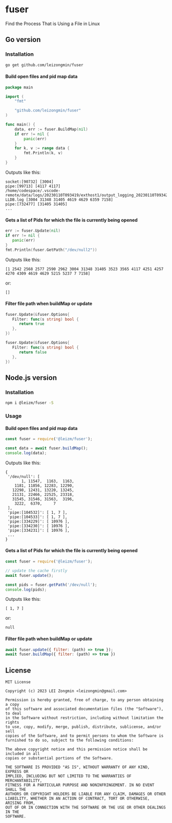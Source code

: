 # fuser
Find the Process That is Using a File in Linux

## Go version

### Installation

```bash
go get github.com/leizongmin/fuser
```

#### Build open files and pid map data

```go
package main

import (
	"fmt"

	"github.com/leizongmin/fuser"
)

func main() {
	data, err := fuser.BuildMap(nil)
	if err != nil {
		panic(err)
	}
	for k, v := range data {
		fmt.Println(k, v)
	}
}
```

Outputs like this:

```
socket:[90732] [3004]
pipe:[99713] [4117 4117]
/home/codespace/.vscode-remote/data/logs/20230110T093419/exthost1/output_logging_20230110T093428/12-LLDB.log [3004 31348 31405 4619 4629 6359 7158]
pipe:[732477] [31405 31405]
...
```

#### Gets a list of Pids for which the file is currently being opened

```go
err := fuser.Update(nil)
if err != nil {
   panic(err)
}
fmt.Println(fuser.GetPath("/dev/null2"))
```

Outputs like this:

```
[1 2542 2568 2577 2590 2962 3004 31348 31405 3523 3565 4117 4251 4257 4270 4309 4619 4629 5215 5237 7 7158]
```

or:

```
[]
```

#### Filter file path when buildMap or update

```go
fuser.Update(&fuser.Options{
   Filter: func(s string) bool {
      return true
   },
})

fuser.Update(&fuser.Options{
   Filter: func(s string) bool {
      return false
   },
})
```


## Node.js version
### Installation

```bash
npm i @leizm/fuser -S
```

### Usage

#### Build open files and pid map data

```js
const fuser = require('@leizm/fuser');

const data = await fuser.buildMap();
console.log(data);
```

 Outputs like this:

 ```
 {
  '/dev/null': [
        1, 11547,  1163,  1163,
     1181, 11856, 12283, 12290,
    12298, 12431, 13220, 13245,
    21131, 22466, 22525, 23318,
    31545, 31546, 31563,  3196,
     3222,  6370,     7
  ],
  'pipe:[104532]': [ 1, 7 ],
  'pipe:[104533]': [ 1, 7 ],
  'pipe:[334229]': [ 10976 ],
  'pipe:[334230]': [ 10976 ],
  'pipe:[334231]': [ 10976 ],
  ...
}
```

#### Gets a list of Pids for which the file is currently being opened

```js
const fuser = require('@leizm/fuser');

// update the cache firstly
await fuser.update();

const pids = fuser.getPath('/dev/null');
console.log(pids);
```

Outputs like this:

```
[ 1, 7 ]
```

or:

```
null
```

#### Filter file path when buildMap or update

```js
await fuser.update({ filter: (path) => true });
await fuser.buildMap({ filter: (path) => true })
```


## License

```
MIT License

Copyright (c) 2023 LEI Zongmin <leizongmin@gmail.com>

Permission is hereby granted, free of charge, to any person obtaining a copy
of this software and associated documentation files (the "Software"), to deal
in the Software without restriction, including without limitation the rights
to use, copy, modify, merge, publish, distribute, sublicense, and/or sell
copies of the Software, and to permit persons to whom the Software is
furnished to do so, subject to the following conditions:

The above copyright notice and this permission notice shall be included in all
copies or substantial portions of the Software.

THE SOFTWARE IS PROVIDED "AS IS", WITHOUT WARRANTY OF ANY KIND, EXPRESS OR
IMPLIED, INCLUDING BUT NOT LIMITED TO THE WARRANTIES OF MERCHANTABILITY,
FITNESS FOR A PARTICULAR PURPOSE AND NONINFRINGEMENT. IN NO EVENT SHALL THE
AUTHORS OR COPYRIGHT HOLDERS BE LIABLE FOR ANY CLAIM, DAMAGES OR OTHER
LIABILITY, WHETHER IN AN ACTION OF CONTRACT, TORT OR OTHERWISE, ARISING FROM,
OUT OF OR IN CONNECTION WITH THE SOFTWARE OR THE USE OR OTHER DEALINGS IN THE
SOFTWARE.
```
